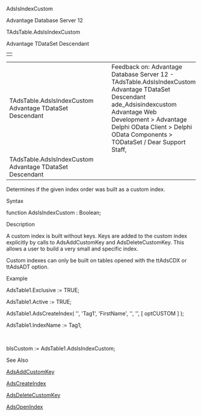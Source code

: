 AdsIsIndexCustom




Advantage Database Server 12  

TAdsTable.AdsIsIndexCustom

Advantage TDataSet Descendant

|  |
| --- |
|  |

|  |  |  |  |  |
| --- | --- | --- | --- | --- |
| TAdsTable.AdsIsIndexCustom  Advantage TDataSet Descendant |  |  | Feedback on: Advantage Database Server 12 - TAdsTable.AdsIsIndexCustom Advantage TDataSet Descendant ade\_Adsisindexcustom Advantage Web Development > Advantage Delphi OData Client > Delphi OData Components > TODataSet / Dear Support Staff, |  |
| TAdsTable.AdsIsIndexCustom  Advantage TDataSet Descendant |  |  |  |  |

Determines if the given index order was built as a custom index.

Syntax

function AdsIsIndexCustom : Boolean;

Description

A custom index is built without keys. Keys are added to the custom index explicitly by calls to AdsAddCustomKey and AdsDeleteCustomKey. This allows a user to build a very small and specific index.

Custom indexes can only be built on tables opened with the ttAdsCDX or ttAdsADT option.

Example

AdsTable1.Exclusive := TRUE;

AdsTable1.Active := TRUE;

AdsTable1.AdsCreateIndex( '', 'Tag1', 'FirstName', '', '', [ optCUSTOM ] );

AdsTable1.IndexName := Tag1;

 

bIsCustom := AdsTable1.AdsIsIndexCustom;

See Also

[AdsAddCustomKey](ade_adsaddcustomkey.htm)

[AdsCreateIndex](ade_adscreateindex.htm)

[AdsDeleteCustomKey](ade_adsdeletecustomkey.htm)

[AdsOpenIndex](ade_adsopenindex.htm)
